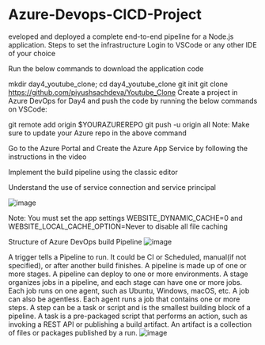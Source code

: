# Azure-Devops-CICD-Project
eveloped and deployed a complete end-to-end pipeline for a Node.js application.
Steps to set the infrastructure
Login to VSCode or any other IDE of your choice

Run the below commands to download the application code

mkdir day4_youtube_clone; cd day4_youtube_clone
git init
git clone https://github.com/piyushsachdeva/Youtube_Clone
Create a project in Azure DevOps for Day4 and push the code by running the below commands on VSCode:

git remote add origin $YOURAZUREREPO
git push -u origin all
Note: Make sure to update your Azure repo in the above command

Go to the Azure Portal and Create the Azure App Service by following the instructions in the video

Implement the build pipeline using the classic editor

Understand the use of service connection and service principal

![image](https://github.com/user-attachments/assets/01631c30-e834-460b-8c14-69ff2cea4c74)


Note: You must set the app settings WEBSITE_DYNAMIC_CACHE=0 and WEBSITE_LOCAL_CACHE_OPTION=Never to disable all file caching

Structure of Azure DevOps build Pipeline
![image](https://github.com/user-attachments/assets/9b6cba33-92a3-4f6b-b0c2-2e7dc6c92f13)



A trigger tells a Pipeline to run. It could be CI or Scheduled, manual(if not specified), or after another build finishes.
A pipeline is made up of one or more stages. A pipeline can deploy to one or more environments.
A stage organizes jobs in a pipeline, and each stage can have one or more jobs.
Each job runs on one agent, such as Ubuntu, Windows, macOS, etc. A job can also be agentless.
Each agent runs a job that contains one or more steps.
A step can be a task or script and is the smallest building block of a pipeline.
A task is a pre-packaged script that performs an action, such as invoking a REST API or publishing a build artifact.
An artifact is a collection of files or packages published by a run.
![image](https://github.com/user-attachments/assets/f814829b-17b9-4c56-8deb-4aa6e1838a1c)

